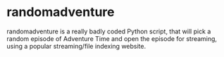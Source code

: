 # randomadventure
randomadventure is a really badly coded Python script, that will pick a random episode of Adventure Time and open the episode for streaming, using a popular streaming/file indexing website.

